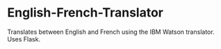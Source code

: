 # English-French-Translator
Translates between English and French using the IBM Watson translator. Uses Flask.
